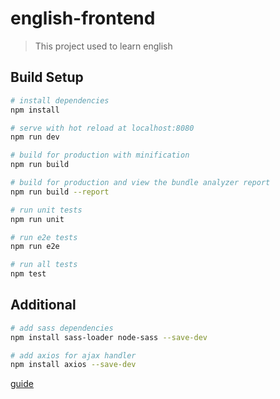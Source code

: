 # english-frontend

> This project used to learn english

## Build Setup

``` bash
# install dependencies
npm install

# serve with hot reload at localhost:8080
npm run dev

# build for production with minification
npm run build

# build for production and view the bundle analyzer report
npm run build --report

# run unit tests
npm run unit

# run e2e tests
npm run e2e

# run all tests
npm test
```

## Additional

```bash
# add sass dependencies
npm install sass-loader node-sass --save-dev

# add axios for ajax handler
npm install axios --save-dev
```

[guide](http://vuejs-templates.github.io/webpack/)